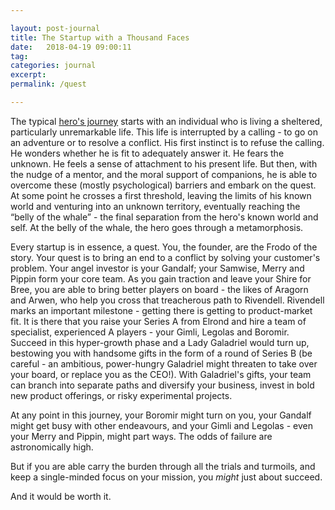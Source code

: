 ```yaml
---

layout: post-journal
title: The Startup with a Thousand Faces
date:   2018-04-19 09:00:11
tag: 
categories: journal
excerpt: 
permalink: /quest

---
```




The typical [hero's journey](https://en.wikipedia.org/wiki/Hero%27s_journey) starts with an individual who is living a sheltered, particularly unremarkable life. This life is interrupted by a calling - to go on an adventure or to resolve a conflict. His first instinct is to refuse the calling. He wonders whether he is fit to adequately answer it. He fears the unknown. He feels a sense of attachment to his present life.  But then, with the nudge of a mentor, and the moral support of companions, he is able to overcome these (mostly psychological) barriers and embark on the quest. At some point he crosses a first threshold, leaving the limits of his known world and venturing into an unknown territory, eventually reaching the “belly of the whale” - the final separation from the hero's known world and self. At the belly of the whale, the hero goes through a metamorphosis. 

Every startup is in essence, a quest. You, the founder, are the Frodo of the story. Your quest is to bring an end to a conflict by solving your customer's problem. Your angel investor is your Gandalf; your Samwise, Merry and Pippin form your core team. As you gain traction and leave your Shire for Bree, you are able to bring better players on board - the likes of Aragorn and Arwen, who help you cross that treacherous path to Rivendell. Rivendell marks an important milestone - getting there is getting to product-market fit.  It is there that you raise your Series A from Elrond and hire a team of specialist, experienced A players - your Gimli, Legolas and Boromir. Succeed in this hyper-growth phase and a Lady Galadriel would turn up, bestowing you with handsome gifts in the form of a round of Series B (be careful - an ambitious, power-hungry Galadriel might threaten to take over your board, or replace you as the CEO!). With Galadriel's gifts, your team can branch into separate paths and diversify your business, invest in bold new product offerings, or risky experimental projects. 

At any point in this journey, your Boromir might turn on you, your Gandalf might get busy with other endeavours, and your Gimli and Legolas - even your Merry and Pippin, might part ways. The odds of failure are astronomically high. 

But if you are able carry the burden through all the trials and turmoils, and keep a single-minded focus on your mission, you *might* just about succeed.

And it would be worth it. 

